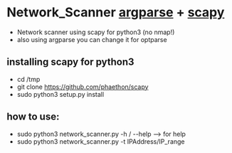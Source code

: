 # Network_Scanner [argparse](https://docs.python.org/3.3/library/argparse.html) +  [scapy](https://scapy.readthedocs.io/en/latest/index.html)
- Network scanner using scapy for python3 (no nmap!)
- also using argparse you can change it for optparse

## installing scapy for python3 
* cd /tmp
* git clone https://github.com/phaethon/scapy
* sudo python3 setup.py install

## how to use:
* sudo python3 network_scanner.py -h / --help --> for help 
* sudo python3 network_scanner.py -t IPAddress/IP_range
